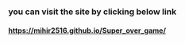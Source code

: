 ### you can visit the site by clicking below link
#### https://mihir2516.github.io/Super_over_game/
